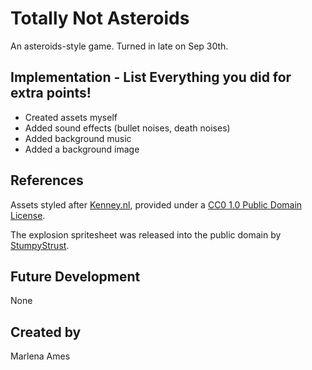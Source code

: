 # Totally Not Asteroids
An asteroids-style game. Turned in late on Sep 30th.

## Implementation - List Everything you did for extra points!
* Created assets myself
* Added sound effects (bullet noises, death noises)
* Added background music
* Added a background image

## References
Assets styled after [Kenney.nl](https://kenney.nl/assets/space-shooter-extension), provided under a [CC0 1.0 Public Domain License](https://creativecommons.org/publicdomain/zero/1.0/).

The explosion spritesheet was released into the public domain by [StumpyStrust](https://opengameart.org/content/explosion-sheet).

## Future Development
None

## Created by
Marlena Ames
